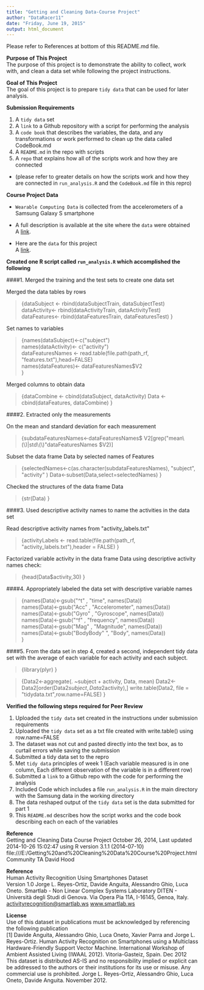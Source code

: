 ```yaml
---
title: "Getting and Cleaning Data-Course Project"
author: "DataRacer11"
date: "Friday, June 19, 2015"
output: html_document
---  
```

Please refer to References at bottom of this README.md file.

__Purpose of This Project__  
The purpose of this project is to demonstrate the ability to collect, 
work with, and clean a data set while following the project instructions.   

__Goal of This Project__  
The goal of this project is to prepare `tidy data` that can be used for later analysis. 

__Submission Requirements__

1) A `tidy data` set 
2) A `link` to a Github repository with a script for performing the analysis 
3) A `code book` that describes the variables, the data, and any 
transformations or work performed to clean up the data called CodeBook.md 
4) A `README.md` in the repo with scripts 
5) A `repo` that explains how all of the scripts work and how they are connected 

* (please refer to greater details on how the scripts work and how they are connected in `run_analysis.R` and the `CodeBook.md` file in this repro) 

__Course Project Data__

* `Wearable Computing Data` is collected from the accelerometers of a Samsung Galaxy S 
smartphone  

* A full description is available at the site where the `data` were obtained   
A [link](http://archive.ics.uci.edu/ml/datasets/Human+Activity+Recognition+Using+Smartphones).  

* Here are the `data` for this project   
A [link](https://d396qusza40orc.cloudfront.net/getdata%2Fprojectfiles%2FUCI%20HAR%20Dataset.zip).

__Created one R script called `run_analysis.R` which accomplished the following__  

####1. Merged the training and the test sets to create one data set

Merged the data tables by rows

  >{dataSubject <- rbind(dataSubjectTrain, dataSubjectTest)
    dataActivity<- rbind(dataActivityTrain, dataActivityTest)
    dataFeatures<- rbind(dataFeaturesTrain, dataFeaturesTest)
   }

Set names to variables

  >{names(dataSubject)<-c("subject")    
    names(dataActivity)<- c("activity")    
    dataFeaturesNames <- read.table(file.path(path_rf, "features.txt"),head=FALSE)    
    names(dataFeatures)<- dataFeaturesNames$V2    
   }

Merged columns to obtain data 

  >{dataCombine <- cbind(dataSubject, dataActivity)
    Data <- cbind(dataFeatures, dataCombine)
   }

####2. Extracted only the measurements 

On the mean and standard deviation for each measurement 
  
  >{subdataFeaturesNames<-dataFeaturesNames$ V2[grep("mean\\(\\)|std\\(\\)"dataFeaturesNames $V2)]

Subset the data frame Data by selected names of Features

  >{selectedNames<-c(as.character(subdataFeaturesNames), 
                   "subject",       "activity" )
   Data<-subset(Data,select=selectedNames)
  }

Checked the structures of the data frame Data

  >{str(Data)
  }  
  
####3. Used descriptive activity names to name the activities in the data set

Read descriptive activity names from "activity_labels.txt"

  >{activityLabels <- read.table(file.path(path_rf, 
                                         "activity_labels.txt"),header = FALSE)
  }

Factorized variable activity in the data frame Data using descriptive activity names check:

  >{head(Data$activity,30)
  }

####4. Appropriately labeled the data set with descriptive variable names 

  >{names(Data)<-gsub("^t" , "time", names(Data))  
    names(Data)<-gsub("Acc" , "Accelerometer", names(Data))  
    names(Data)<-gsub("Gyro" , "Gyroscope", names(Data))  
    names(Data)<-gsub("^f" , "frequency", names(Data))  
    names(Data)<-gsub("Mag" , "Magnitude", names(Data))  
    names(Data)<-gsub("BodyBody" ", "Body", names(Data))  
   }  
  
####5. From the data set in step 4, created a second, independent tidy data set with the average of each variable for each activity and each subject.

  >{library(plyr)
   }

  >{Data2<-aggregate(. ~subject + activity, Data, mean)
    Data2<-Data2[order(Data2$subject,Data2$activity),]
    write.table(Data2, file = "tidydata.txt",row.name=FALSE)
   }

__Verified the following steps required for Peer Review__

1. Uploaded the `tidy data` set created in the instructions under submission requirements
2. Uploaded the `tidy data` set as a txt file created with write.table() using row.name=FALSE 
3. The dataset was not cut and pasted directly into the text box, as to curtail errors while saving the submission
4. Submitted a tidy data set to the repro
5. Met `tidy data` principles of week 1 (Each variable measured is in one column, Each different observation of the variable is in a different row)
6. Submitted a `link` to a Github repo with the code for performing the analysis
7. Included Code which includes a file `run_analysis.R` in the main directory with the Samsung data in the working directory 
8. The data reshaped output of the `tidy data` set is the data submitted for part 1 
9. This `README.md` describes how the script works and the code book describing each on each of the variables  

__Reference__   
Getting and Cleaning Data Course Project
October 26, 2014, Last updated 2014-10-26 15:02:47 using R version 3.1.1 (2014-07-10)
file:///E:/Getting%20and%20Cleaning%20Data%20Course%20Project.html
Community TA  David Hood

__Reference__   
Human Activity Recognition Using Smartphones Dataset  
Version 1.0
Jorge L. Reyes-Ortiz, Davide Anguita, Alessandro Ghio, Luca Oneto.
Smartlab - Non Linear Complex Systems Laboratory
DITEN - Università degli Studi di Genova.
Via Opera Pia 11A, I-16145, Genoa, Italy.
activityrecognition@smartlab.ws
www.smartlab.ws  

__License__  
Use of this dataset in publications must be acknowledged by referencing the following publication  
[1] Davide Anguita, Alessandro Ghio, Luca Oneto, Xavier Parra and Jorge L. Reyes-Ortiz. 
Human Activity Recognition on Smartphones using a Multiclass Hardware-Friendly Support 
Vector Machine. International Workshop of Ambient Assisted Living (IWAAL 2012). 
Vitoria-Gasteiz, Spain. Dec 2012
This dataset is distributed AS-IS and no responsibility implied or explicit can be addressed to the authors or their institutions for its use or misuse. Any commercial use is prohibited.
Jorge L. Reyes-Ortiz, Alessandro Ghio, Luca Oneto, Davide Anguita. November 2012.
